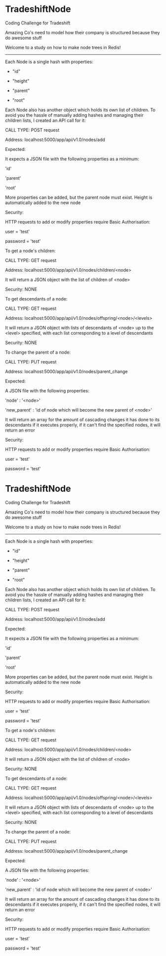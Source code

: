 
# TradeshiftNode

Coding Challenge for Tradeshift

  

Amazing Co's need to model how their company is structured because they do awesome stuff

  

Welcome to a study on how to make node trees in Redis!

  

------------------------------------------------------

  

Each Node is a single hash with properties:

- "id"

- "height"

- "parent"

- "root"

  

Each Node also has another object which holds its own list of children. To avoid you the hassle of manually adding hashes and managing their children lists, I created an API call for it:

CALL TYPE: POST request

Address: localhost:5000/app/api/v1.0/nodes/add

Expected:

It expects a JSON file with the following properties as a minimum:

'id'

'parent'

'root'

More properties can be added, but the parent node must exist. Height is automatically added to the new node

Security:

HTTP requests to add or modify properties require Basic Authorisation:

user = 'test'

password = 'test'

  

To get a node's children:

CALL TYPE: GET request

Address: localhost:5000/app/api/v1.0/nodes/children/\<node>

It will return a JSON object with the list of children of \<node>

Security: NONE

  

To get descendants of a node:

CALL TYPE: GET request

Address: localhost:5000/app/api/v1.0/nodes/offspring/\<node>/\<levels>

It will return a JSON object with lists of descendants of \<node> up to the \<level> specified, with each list corresponding to a level of descendants

Security: NONE

  

To change the parent of a node:

CALL TYPE: PUT request

Address: localhost:5000/app/api/v1.0/nodes/parent_change

Expected:

A JSON file with the following properties:

'node' : '\<node>'

'new_parent' : 'id of node which will become the new parent of \<node>'

It will return an array for the amount of cascading changes it has done to its descendants if it executes properly, if it can't find the specified nodes, it will return an error

Security:

HTTP requests to add or modify properties require Basic Authorisation:

user = 'test'

password = 'test'
# TradeshiftNode

Coding Challenge for Tradeshift

  

Amazing Co's need to model how their company is structured because they do awesome stuff

  

Welcome to a study on how to make node trees in Redis!

  

------------------------------------------------------

  

Each Node is a single hash with properties:

- "id"

- "height"

- "parent"

- "root"

  

Each Node also has another object which holds its own list of children. To avoid you the hassle of manually adding hashes and managing their children lists, I created an API call for it:

CALL TYPE: POST request

Address: localhost:5000/app/api/v1.0/nodes/add

Expected:

It expects a JSON file with the following properties as a minimum:

'id'

'parent'

'root'

More properties can be added, but the parent node must exist. Height is automatically added to the new node

Security:

HTTP requests to add or modify properties require Basic Authorisation:

user = 'test'

password = 'test'

  

To get a node's children:

CALL TYPE: GET request

Address: localhost:5000/app/api/v1.0/nodes/children/\<node>

It will return a JSON object with the list of children of \<node>

Security: NONE

  

To get descendants of a node:

CALL TYPE: GET request

Address: localhost:5000/app/api/v1.0/nodes/offspring/\<node>/\<levels>

It will return a JSON object with lists of descendants of \<node> up to the \<level> specified, with each list corresponding to a level of descendants

Security: NONE

  

To change the parent of a node:

CALL TYPE: PUT request

Address: localhost:5000/app/api/v1.0/nodes/parent_change

Expected:

A JSON file with the following properties:

'node' : '\<node>'

'new_parent' : 'id of node which will become the new parent of \<node>'

It will return an array for the amount of cascading changes it has done to its descendants if it executes properly, if it can't find the specified nodes, it will return an error

Security:

HTTP requests to add or modify properties require Basic Authorisation:

user = 'test'

password = 'test'